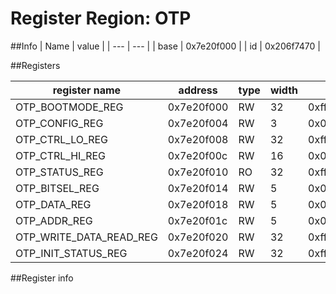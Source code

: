 # Register Region: OTP


##Info
| Name | value |
| --- | --- |
| base | 0x7e20f000 |
| id | 0x206f7470 |

##Registers

| register name | address | type | width | mask | reset |
| --- | --- | --- | --- | --- | --- |
| OTP_BOOTMODE_REG | 0x7e20f000 | RW | 32 | 0xffffffff |  |
| OTP_CONFIG_REG | 0x7e20f004 | RW | 3 | 0x00000007 |  |
| OTP_CTRL_LO_REG | 0x7e20f008 | RW | 32 | 0xffffffff |  |
| OTP_CTRL_HI_REG | 0x7e20f00c | RW | 16 | 0x0000ffff |  |
| OTP_STATUS_REG | 0x7e20f010 | RO | 32 | 0xffffffff |  |
| OTP_BITSEL_REG | 0x7e20f014 | RW | 5 | 0x0000001f |  |
| OTP_DATA_REG | 0x7e20f018 | RW | 5 | 0x0000001f |  |
| OTP_ADDR_REG | 0x7e20f01c | RW | 5 | 0x0000001f |  |
| OTP_WRITE_DATA_READ_REG | 0x7e20f020 | RW | 32 | 0xffffffff |  |
| OTP_INIT_STATUS_REG | 0x7e20f024 | RW | 32 | 0xffffffff |  |

##Register info

